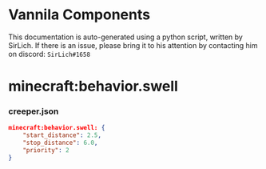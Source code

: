# Vannila Components
This documentation is auto-generated using a python script, written by SirLich. If there is an issue, please bring it to his attention by contacting him on discord: `SirLich#1658`

# minecraft:behavior.swell
### creeper.json
```JSON
minecraft:behavior.swell: {
    "start_distance": 2.5,
    "stop_distance": 6.0,
    "priority": 2
}
```

